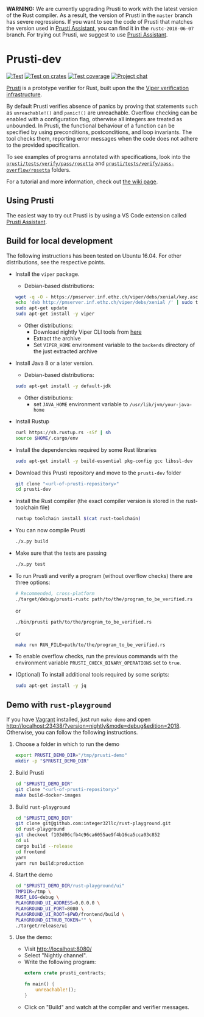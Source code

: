 **WARNING:** We are currently upgrading Prusti to work with the latest version of the Rust compiler. As a result, the version of Prusti in the `master` branch has severe regressions. If you want to see the code of Prusti that matches the version used in [Prusti Assistant](https://marketplace.visualstudio.com/items?itemName=viper-admin.prusti-assistant), you can find it in the `rustc-2018-06-07` branch. For trying out Prusti, we suggest to use [Prusti Assistant](https://marketplace.visualstudio.com/items?itemName=viper-admin.prusti-assistant).

Prusti-dev
==========

[![Test](https://github.com/viperproject/prusti-dev/workflows/Test/badge.svg)](https://github.com/viperproject/prusti-dev/actions?query=workflow%3ATest+branch%3Amaster)
[![Test on crates](https://github.com/viperproject/prusti-dev/workflows/Test%20on%20crates/badge.svg)](https://github.com/viperproject/prusti-dev/actions?query=workflow%3A"Test+on+crates"+branch%3Amaster)
[![Test coverage](https://coveralls.io/repos/github/viperproject/prusti-dev/badge.svg?branch=master)](https://coveralls.io/github/viperproject/prusti-dev?branch=master)
[![Project chat](https://img.shields.io/badge/Zulip-join_chat-brightgreen.svg)](https://prusti.zulipchat.com/)

[Prusti](http://www.pm.inf.ethz.ch/research/prusti.html) is a prototype verifier for Rust,
built upon the the [Viper verification infrastructure](http://www.pm.inf.ethz.ch/research/viper.html).

By default Prusti verifies absence of panics by proving that statements such as `unreachable!()` and `panic!()` are unreachable.
Overflow checking can be enabled with a configuration flag, otherwise all integers are treated as unbounded.
In Prusti, the functional behaviour of a function can be specified by using preconditions, postconditions, and loop invariants.
The tool checks them, reporting error messages when the code does not adhere to the provided specification.

To see examples of programs annotated with specifications, look into the [`prusti/tests/verify/pass/rosetta`](prusti/tests/verify/pass/rosetta) and [`prusti/tests/verify/pass-overflow/rosetta`](prusti/tests/verify/pass-overflow/rosetta) folders.

For a tutorial and more information, check out [the wiki page](https://github.com/viperproject/prusti-dev/wiki).

Using Prusti
------------

The easiest way to try out Prusti is by using a VS Code extension called [Prusti Assistant](https://marketplace.visualstudio.com/items?itemName=viper-admin.prusti-assistant).

Build for local development
---------------------------

The following instructions has been tested on Ubuntu 16.04. For other distributions, see the respective points.

- Install the `viper` package.

    - Debian-based distributions:

    ```bash
    wget -q -O - https://pmserver.inf.ethz.ch/viper/debs/xenial/key.asc | sudo apt-key add -
    echo 'deb http://pmserver.inf.ethz.ch/viper/debs/xenial /' | sudo tee /etc/apt/sources.list.d/viper.list
    sudo apt-get update
    sudo apt-get install -y viper
    ```
    
    - Other distributions:
        - Download nightly Viper CLI tools from [here](https://www.pm.inf.ethz.ch/research/viper/downloads.html)
        - Extract the archive
        - Set `VIPER_HOME` environment variable to the `backends` directory of the just extracted archive
    

- Install Java 8 or a later version.

    - Debian-based distributions:

    ```bash
    sudo apt-get install -y default-jdk
    ```
    
    - Other distributions:
        - set `JAVA_HOME` environment variable to `/usr/lib/jvm/your-java-home`

- Install Rustup

    ```bash
    curl https://sh.rustup.rs -sSf | sh
    source $HOME/.cargo/env
    ```

- Install the dependencies required by some Rust libraries

    ```bash
    sudo apt-get install -y build-essential pkg-config gcc libssl-dev
    ```

- Download this Prusti repository and move to the `prusti-dev` folder

    ```bash
    git clone "<url-of-prusti-repository>"
    cd prusti-dev
    ```

- Install the Rust compiler (the exact compiler version is stored in the rust-toolchain file)

    ```bash
    rustup toolchain install $(cat rust-toolchain)
    ```

- You can now compile Prusti

    ```bash
    ./x.py build
    ```

- Make sure that the tests are passing

    ```bash
    ./x.py test
    ```

- To run Prusti and verify a program (without overflow checks) there are three options:

    ```bash
    # Recommended, cross-platform
    ./target/debug/prusti-rustc path/to/the/program_to_be_verified.rs
    ```

    or

    ```bash
    ./bin/prusti path/to/the/program_to_be_verified.rs
    ```

    or

    ```bash
    make run RUN_FILE=path/to/the/program_to_be_verified.rs
    ```

- To enable overflow checks, run the previous commands with the environment variable `PRUSTI_CHECK_BINARY_OPERATIONS` set to `true`.

- (Optional) To install additional tools required by some scripts:

    ```bash
    sudo apt-get install -y jq
    ```


Demo with `rust-playground`
---------------------------

If you have [Vagrant](https://www.vagrantup.com/) installed, just run
``make demo`` and open
<http://localhost:23438/?version=nightly&mode=debug&edition=2018>.
Otherwise, you can follow the following instructions.

1. Choose a folder in which to run the demo
    ```bash
    export PRUSTI_DEMO_DIR="/tmp/prusti-demo"
    mkdir -p "$PRUSTI_DEMO_DIR"
    ```

2. Build Prusti
    ```bash
    cd "$PRUSTI_DEMO_DIR"
    git clone "<url-of-prusti-repository>"
    make build-docker-images
    ```

3. Build `rust-playground`
    ```bash
    cd "$PRUSTI_DEMO_DIR"
    git clone git@github.com:integer32llc/rust-playground.git
    cd rust-playground
    git checkout f103d06cfb4c96ca6055ae9f4b16ca5cca03c852
    cd ui
    cargo build --release
    cd frontend
    yarn
    yarn run build:production
    ```

4. Start the demo
    ```bash
    cd "$PRUSTI_DEMO_DIR/rust-playground/ui"
    TMPDIR=/tmp \
    RUST_LOG=debug \
    PLAYGROUND_UI_ADDRESS=0.0.0.0 \
    PLAYGROUND_UI_PORT=8080 \
    PLAYGROUND_UI_ROOT=$PWD/frontend/build \
    PLAYGROUND_GITHUB_TOKEN="" \
    ./target/release/ui
    ```

5. Use the demo:
    - Visit <http://localhost:8080/>
    - Select "Nightly channel".
    - Write the following program:
        ```rust
        extern crate prusti_contracts;

        fn main() {
            unreachable!();
        }
        ```
    - Click on "Build" and watch at the compiler and verifier messages.
